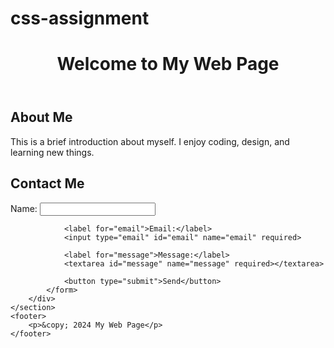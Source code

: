 # css-assignment
<!DOCTYPE html>
<html lang="en">
<head>
    <meta charset="UTF-8">
    <meta name="viewport" content="width=device-width, initial-scale=1.0">
    <title>My Web Page</title>
    <link rel="stylesheet" href="styles.css">
</head>
<body>
    <header>
        <h1>Welcome to My Web Page</h1>
    </header>
    <section>
        <div class="content">
            <h2>About Me</h2>
            <p>This is a brief introduction about myself. I enjoy coding, design, and learning new things.</p>
        </div>
        <div class="form-container">
            <h2>Contact Me</h2>
            <form>
                <label for="name">Name:</label>
                <input type="text" id="name" name="name" required>
                
                <label for="email">Email:</label>
                <input type="email" id="email" name="email" required>
                
                <label for="message">Message:</label>
                <textarea id="message" name="message" required></textarea>
                
                <button type="submit">Send</button>
            </form>
        </div>
    </section>
    <footer>
        <p>&copy; 2024 My Web Page</p>
    </footer>
</body>
</html>
